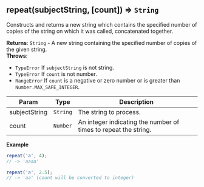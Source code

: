 <a name="repeat"></a>

## repeat(subjectString, [count]) ⇒ <code>String</code>
Constructs and returns a new string which contains the specified number
of copies of the string on which it was called, concatenated together.

**Returns**: <code>String</code> - A new string containing the specified number of copies of the given string.  
**Throws**:

- <code>TypeError</code> If `subjectString` is not string.
- <code>TypeError</code> If `count` is not number.
- <code>RangeError</code> If `count` is a negative or zero number or is greater than `Number.MAX_SAFE_INTEGER`.


| Param | Type | Description |
| --- | --- | --- |
| subjectString | <code>String</code> | The string to process. |
| count | <code>Number</code> | An integer indicating the number of times to repeat the string. |

**Example**  
```js
repeat('a', 4);
// -> 'aaaa'

repeat('a', 2.5);
// -> 'aa' (count will be converted to integer)
```
